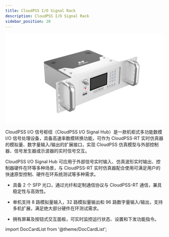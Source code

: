 ```yaml
---
title: CloudPSS I/O Signal Rack
description: CloudPSS I/O Signal Rack
sidebar_position: 20
---
```

![CloudPSS 数模信号枢纽（CloudPSS I/O Signal Rack） =x300](./rack.png "CloudPSS 数模信号枢纽（CloudPSS I/O Signal Rack）")  
  
CloudPSS I/O 信号枢纽（CloudPSS I/O Signal Hub）是一款机柜式多功能数模 I/O 信号处理设备，具备高速率数模转换功能，可作为 CloudPSS-RT 实时仿真器的模拟量、数字量输入/输出的扩展接口，实现 CloudPSS 仿真模型与外部控制器、信号发生器或示波器的实时信号交互。

CloudPSS I/O Signal Hub 可应用于外部信号实时输入、仿真波形实时输出、控制器硬件在环等多种场景，与 CloudPSS-RT 实时仿真器配合使用可满足用户的快速原型控制、硬件在环系统测试等多种需求。 

- 具备 2 个 SFP 光口，通过光纤和定制通信协议与 CloudPSS-RT 通信，兼具稳定性与高效性。 

- 单机支持 8 路模拟量输入，32 路模拟量输出和 96 路数字量输入/输出，支持多机扩展，满足绝大部分硬件在环测试需求。  

- 拥有屏幕及按钮式交互面板，可实时监控运行状态、设置和下发功能指令。  


import DocCardList from '@theme/DocCardList';

<DocCardList />